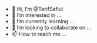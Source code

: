 

- 👋 Hi, I’m @TarifSafiul
- 👀 I’m interested in ...
- 🌱 I’m currently learning ...
- 💞️ I’m looking to collaborate on ...
- 📫 How to reach me ...


